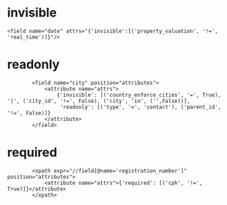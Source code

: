 invisible
==============================================

    <field name="date" attrs="{'invisible':[('property_valuation', '!=', 'real_time')]}"/>

readonly
==============================================

            <field name="city" position="attributes">
                <attribute name="attrs">
                    {'invisible': [('country_enforce_cities', '=', True), '|', ('city_id', '!=', False), ('city', 'in', ('',False))],
                     'readonly': [('type', '=', 'contact'), ('parent_id', '!=', False)]}
                </attribute>
            </field>

required
==============================================
			<xpath expr="//field[@name='registration_number']" position="attributes">
				<attribute name="attrs">{'required': [('cph', '!=', True)]}</attribute>
			</xpath>